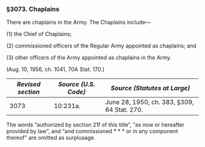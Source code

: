 ### §3073. Chaplains ###

There are chaplains in the Army. The Chaplains include—

(1) the Chief of Chaplains;

(2) commissioned officers of the Regular Army appointed as chaplains; and

(3) other officers of the Army appointed as chaplains in the Army.

(Aug. 10, 1956, ch. 1041, 70A Stat. 170.)

|*Revised section*|*Source (U.S. Code)*|       *Source (Statutes at Large)*        |
|-----------------|--------------------|-------------------------------------------|
|      3073       |      10:231a.      |June 28, 1950, ch. 383, §309, 64 Stat. 270.|

The words “authorized by section 21f of this title”, “as now or hereafter provided by law”, and “and commissioned \* \* \* or in any component thereof” are omitted as surplusage.